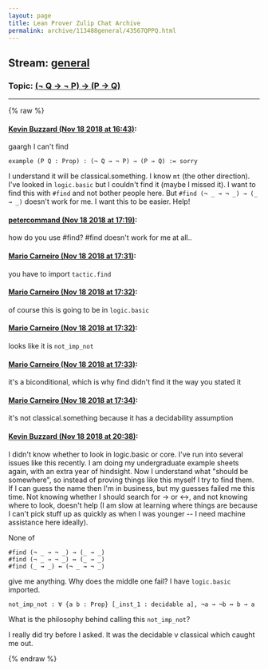 ```yaml
---
layout: page
title: Lean Prover Zulip Chat Archive 
permalink: archive/113488general/43567QPPQ.html
---
```


## Stream: [general](index.html)
### Topic: [(¬ Q → ¬ P) → (P → Q)](43567QPPQ.html)

---


{% raw %}
#### [ Kevin Buzzard (Nov 18 2018 at 16:43)](https://leanprover.zulipchat.com/#narrow/stream/113488-general/topic/%28%C2%AC%20Q%20%E2%86%92%20%C2%AC%20P%29%20%E2%86%92%20%28P%20%E2%86%92%20Q%29/near/147920972):
gaargh I can't find

`example (P Q : Prop) : (¬ Q → ¬ P) → (P → Q) := sorry`

I understand it will be classical.something. I know `mt` (the other direction). I've looked in `logic.basic` but I couldn't find it (maybe I missed it). I want to find this with `#find` and not bother people here. But `#find (¬ _ → ¬ _) → (_ → _)` doesn't work for me. I want this to be easier. Help!

#### [ petercommand (Nov 18 2018 at 17:19)](https://leanprover.zulipchat.com/#narrow/stream/113488-general/topic/%28%C2%AC%20Q%20%E2%86%92%20%C2%AC%20P%29%20%E2%86%92%20%28P%20%E2%86%92%20Q%29/near/147921971):
how do you use #find? #find doesn't work for me at all..

#### [ Mario Carneiro (Nov 18 2018 at 17:31)](https://leanprover.zulipchat.com/#narrow/stream/113488-general/topic/%28%C2%AC%20Q%20%E2%86%92%20%C2%AC%20P%29%20%E2%86%92%20%28P%20%E2%86%92%20Q%29/near/147922311):
you have to import `tactic.find`

#### [ Mario Carneiro (Nov 18 2018 at 17:32)](https://leanprover.zulipchat.com/#narrow/stream/113488-general/topic/%28%C2%AC%20Q%20%E2%86%92%20%C2%AC%20P%29%20%E2%86%92%20%28P%20%E2%86%92%20Q%29/near/147922361):
of course this is going to be in `logic.basic`

#### [ Mario Carneiro (Nov 18 2018 at 17:32)](https://leanprover.zulipchat.com/#narrow/stream/113488-general/topic/%28%C2%AC%20Q%20%E2%86%92%20%C2%AC%20P%29%20%E2%86%92%20%28P%20%E2%86%92%20Q%29/near/147922362):
looks like it is `not_imp_not`

#### [ Mario Carneiro (Nov 18 2018 at 17:33)](https://leanprover.zulipchat.com/#narrow/stream/113488-general/topic/%28%C2%AC%20Q%20%E2%86%92%20%C2%AC%20P%29%20%E2%86%92%20%28P%20%E2%86%92%20Q%29/near/147922369):
it's a biconditional, which is why find didn't find it the way you stated it

#### [ Mario Carneiro (Nov 18 2018 at 17:34)](https://leanprover.zulipchat.com/#narrow/stream/113488-general/topic/%28%C2%AC%20Q%20%E2%86%92%20%C2%AC%20P%29%20%E2%86%92%20%28P%20%E2%86%92%20Q%29/near/147922376):
it's not classical.something because it has a decidability assumption

#### [ Kevin Buzzard (Nov 18 2018 at 20:38)](https://leanprover.zulipchat.com/#narrow/stream/113488-general/topic/%28%C2%AC%20Q%20%E2%86%92%20%C2%AC%20P%29%20%E2%86%92%20%28P%20%E2%86%92%20Q%29/near/147927996):
I didn't know whether to look in logic.basic or core. I've run into several issues like this recently. I am doing my undergraduate example sheets again, with an extra year of hindsight. Now I understand what "should be somewhere", so instead of proving things like this myself I try to find them. If I can guess the name then I'm in business, but my guesses failed me this time. Not knowing whether I should search for -> or <->, and not knowing where to look, doesn't help (I am slow at learning where things are because I can't pick stuff up as quickly as when I was younger -- I need machine assistance here ideally). 

None of
```lean
#find (¬ _ → ¬ _) → (_ → _)
#find (¬ _ → ¬ _) ↔ (_ → _)
#find (_ → _) ↔ (¬ _ → ¬ _)
```

give me anything. Why does the middle one fail? I have `logic.basic` imported. 

`not_imp_not : ∀ {a b : Prop} [_inst_1 : decidable a], ¬a → ¬b ↔ b → a`

What is the philosophy behind calling this `not_imp_not`? 

I really did try before I asked. It was the decidable v classical which caught me out.


{% endraw %}
